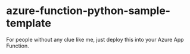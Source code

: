 # azure-function-python-sample-template

For people without any clue like me, just deploy this into your Azure App Function.
